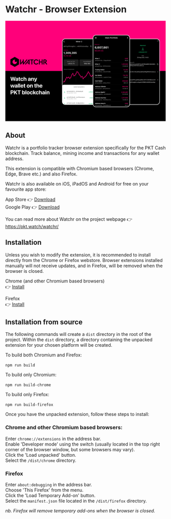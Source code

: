 # Watchr - Browser Extension

<p align="center">
    <img src="https://github.com/PKT-Watch/watchr-extension/blob/main/assets/app-store-branding.png?raw=true">
</p>

## About

Watchr is a portfolio tracker browser extension specifically for the PKT Cash blockchain. Track balance, mining income and transactions for any wallet address.

This extension is compatible with Chromium based browsers (Chrome, Edge, Brave etc.) and also Firefox.

Watchr is also available on iOS, iPadOS and Android for free on your favourite app store:

App Store 👉 [Download](https://apps.apple.com/app/watchr-by-pkt-watch/id6448482867)   
Google Play 👉 [Download](https://play.google.com/store/apps/details?id=watch.pkt.walletwatcher.wallet_watcher_cloud)

You can read more about Watchr on the project webpage 👉 https://pkt.watch/watchr/

## Installation

Unless you wish to modify the extension, it is recommended to install directly from the Chrome or Firefox webstore. Browser extensions installed manually will not receive updates, and in Firefox, will be removed when the browser is closed.

Chrome (and other Chromium based browsers)  
👉 [Install](https://chromewebstore.google.com/detail/watchr/dhajjenahhibbkjooihifodpnlnhkadi)

Firefox  
👉 [Install](https://addons.mozilla.org/en-GB/firefox/addon/watchr/)

## Installation from source

The following commands will create a `dist` directory in the root of the project. Within the `dist` directory, a directory containing the unpacked extension for your chosen platform will be created.

To build both Chromium and Firefox:

```npm run build```

To build only Chromium:

```npm run build-chrome```

To build only Firefox:

```npm run build-firefox```

Once you have the unpacked extension, follow these steps to install:

### Chrome and other Chromium based browsers:

Enter `chrome://extensions` in the address bar.  
Enable 'Developer mode' using the switch (usually located in the top right corner of the browser window, but some browsers may vary).  
Click the 'Load unpacked' button.  
Select the `/dist/chrome` directory.  

### Firefox

Enter `about:debugging` in the address bar.  
Choose 'This Firefox' from the menu.  
Click the 'Load Temporary Add-on' button.  
Select the `manifest.json` file located in the `/dist/firefox` directory.  

*nb. Firefox will remove temporary add-ons when the browser is closed.*
